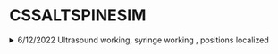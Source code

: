 # CSSALTSPINESIM

<details>
<summary>
6/12/2022 Ultrasound working, syringe working , positions localized 
</summary>
  

![39iPigeonUnity_2019 1 1f1_-_ PREVIEW_PACKAGES_IN_USE _-_pro12_06_2022](https://user-images.githubusercontent.com/89361982/173229976-fa6cf115-b7a6-4a3c-b3a4-0cb7265194f6.gif)
- ### Modifed versions of spine block needle and probe added and aligned
  - orgins alligned in blender, currently i believe there is no way to do it easily in unity
  - Replaced default ultrasound probe with ultrasound pressure prefab 
- ### Raycast controller now can trigger ultrasound visualization when it detects a collision
  - updated raycast controller no longer needs tags, works based on script objects
  - works by turning off ultrasound materials when not in contact
  - added oncolision boolean to turn off and on ultrasound visualization on collision, by default it is off
  - raycast controller influences classes in SMARTS_SDK.Ultrasound;
  - it may be worth considering including the source code for for the SMARTS-SDK.dll file maybe as a text file to avoid any conflicts 
  - currently the only way to see whats inside is by using a decompiler such as dotpeek
- ### Ultrasound materials
  - added bone ultrasound material and meshcolider to spinal block
  - added skin layer to skin on spinal block
  - added ultrasound matrial to needle color gray
  - added needle point collision detection
</details>
